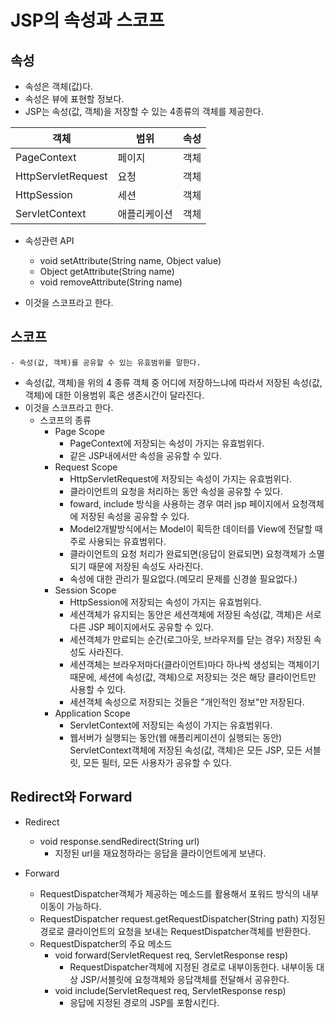 # JSP의 속성과 스코프
## 속성
- 속성은 객체(값)다.
- 속성은 뷰에 표현할 정보다.
- JSP는 속성(값, 객체)을 저장할 수 있는 4종류의 객체를 제공한다.

| 객체 | 범위 | 속성 |
| --- | --- | --- |
| PageContext | 페이지 | 객체 |
| HttpServletRequest | 요청 | 객체 |
| HttpSession | 세션 | 객체 |
| ServletContext | 애플리케이션 | 객체 |

- 속성관련 API
  - void setAttribute(String name, Object value)
  - Object getAttribute(String name)
  - void removeAttribute(String name)

- 이것을 스코프라고 한다.

## 스코프
	- 속성(값, 객체)를 공유할 수 있는 유효범위를 말한다.
  - 속성(값, 객체)을 위의 4 종류 객체 중 어디에 저장하느냐에 따라서 저장된 속성(값, 객체)에 대한 이용범위 혹은 생존시간이 달라진다.
  - 이것을 스코프라고 한다.
	- 스코프의 종류
		- Page Scope
			- PageContext에 저장되는 속성이 가지는 유효범위다.
			- 같은 JSP내에서만 속성을 공유할 수 있다.
		- Request Scope
			- HttpServletRequest에 저장되는 속성이 가지는 유효범위다.
			- 클라이언트의 요청을 처리하는 동안 속성을 공유할 수 있다.
			- foward, include 방식을 사용하는 경우 여러 jsp 페이지에서 요청객체에 저장된 속성을 공유할 수 있다.
			- Model2개발방식에서는 Model이 획득한 데이터를 View에 전달할 때 주로 사용되는 유효범위다.
			- 클라이언트의 요청 처리가 완료되면(응답이 완료되면)  요청객체가 소멸되기 때문에 저장된 속성도 사라진다.
			- 속성에 대한 관리가 필요없다.(메모리 문제를 신경쓸 필요없다.)
		- Session Scope
			- HttpSession에 저장되는 속성이 가지는 유효범위다.
			- 세션객체가 유지되는 동안은 세션객체에 저장된 속성(값, 객체)은 서로 다른 JSP 페이지에서도 공유할 수 있다.
			- 세션객체가 만료되는 순간(로그아웃, 브라우저를 닫는 경우) 저장된 속성도 사라진다.
			- 세션객체는 브라우저마다(클라이언트)마다 하나씩 생성되는  객체이기 때문에, 세션에 속성(값, 객체)으로 저장되는 것은 해당 클라이언트만 사용할 수 있다.
			- 세션객체 속성으로 저장되는 것들은 "개인적인 정보"만 저장된다.
		- Application Scope
			- ServletContext에 저장되는 속성이 가지는 유효범위다.
			- 웹서버가 실행되는 동안(웹 애플리케이션이 실행되는 동안)  ServletContext객체에 저장된 속성(값, 객체)은 모든 JSP, 모든 서블릿, 모든 필터, 모든 사용자가 공유할 수 있다. 


## Redirect와 Forward
- Redirect
  - void response.sendRedirect(String url)
    - 지정된 url을 재요청하라는 응답을 클라이언트에게 보낸다.

- Forward
  - RequestDispatcher객체가 제공하는 메소드를 활용해서 포워드 방식의 내부이동이 가능하다.
  - RequestDispatcher request.getRequestDispatcher(String path) 지정된 경로로 클라이언트의 요청을 보내는 RequestDispatcher객체를 반환한다.
  - RequestDispatcher의 주요 메소드
    - void forward(ServletRequest req, ServletResponse resp)
      - RequestDispatcher객체에 지정된 경로로 내부이동한다. 내부이동 대상 JSP/서블릿에 요청객체와 응답객체를 전달해서 공유한다.
    - void include(ServletRequest req, ServletResponse resp)
      - 응답에 지정된 경로의 JSP를 포함시킨다. 
		 











		
		 
